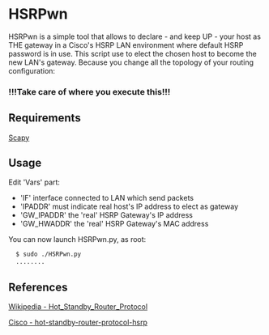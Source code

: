 # HSRPwn

HSRPwn is a simple tool that allows to declare - and keep UP - your host as THE gateway in a Cisco's HSRP LAN environment where default HSRP password is in use.
This script use to elect the chosen host to become the new LAN's gateway.
Because you change all the topology of your routing configuration: 
  ### !!!Take care of where you execute this!!!

## Requirements

[Scapy](https://pypi.python.org/pypi/scapy)

## Usage

Edit 'Vars' part:
 * 'IF' interface connected to LAN which send packets
 * 'IPADDR' must indicate real host's IP address to elect as gateway
 * 'GW_IPADDR' the 'real' HSRP Gateway's IP address
 * 'GW_HWADDR' the 'real' HSRP Gateway's MAC address

You can now launch HSRPwn.py, as root:
```bash
  $ sudo ./HSRPwn.py
  ........
```

## References

[Wikipedia - Hot_Standby_Router_Protocol](https://en.wikipedia.org/wiki/Hot_Standby_Router_Protocol)

[Cisco - hot-standby-router-protocol-hsrp](http://www.cisco.com/c/en/us/support/docs/ip/hot-standby-router-protocol-hsrp/9234-hsrpguidetoc.html)
